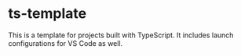 # ts-template

This is a template for projects built with TypeScript. It includes launch configurations for VS Code as well.
